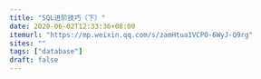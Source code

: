 ```yaml
---
title: "SQL进阶技巧（下）"
date: 2020-06-02T12:33:36+08:00
itemurl: "https://mp.weixin.qq.com/s/zamHtua1VCPO-6WyJ-Q9rg"
sites: ""
tags: ["database"]
draft: false
---
```



